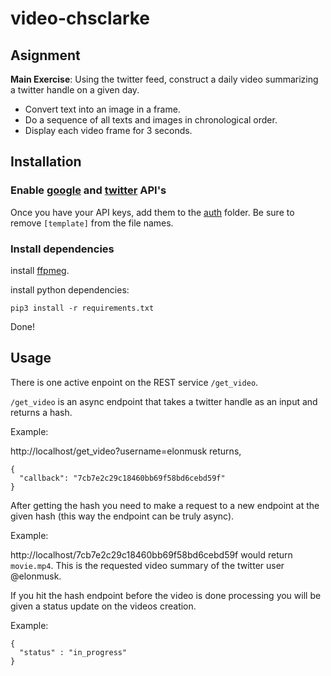 # video-chsclarke 

## Asignment

__Main Exercise__:  Using the twitter feed, construct a daily video summarizing a twitter handle on a given day.

* Convert text into an image in a frame.
* Do a sequence of all texts and images in chronological order.
* Display each video frame for 3 seconds.


## Installation

### Enable [google](https://cloud.google.com/vision/docs/before-you-begin) and [twitter](https://developer.twitter.com/en/docs/basics/getting-started) API's

Once you have your API keys, add them to the [auth](https://github.com/BUEC500C1/twitter-summarizer-chsclarke/tree/master/auth) folder. Be sure to remove `[template]` from the file names.

### Install dependencies
install [ffpmeg](https://www.ffmpeg.org/).

install python dependencies:

`pip3 install -r requirements.txt`

Done!

## Usage

There is one active enpoint on the REST service `/get_video`.

`/get_video` is an async endpoint that takes a twitter handle as an input and returns a hash.

Example: 

http://localhost/get_video?username=elonmusk returns, 

```
{
  "callback": "7cb7e2c29c18460bb69f58bd6cebd59f"
}
```

After getting the hash you need to make a request to a new endpoint at the given hash (this way the endpoint can be truly async).

Example:

http://localhost/7cb7e2c29c18460bb69f58bd6cebd59f would return `movie.mp4`. This is the requested video summary of the twitter user @elonmusk.

If you hit the hash endpoint before the video is done processing you will be given a status update on the videos creation.

Example:
```
{
  "status" : "in_progress"
}
```

